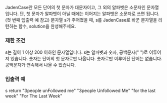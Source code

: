 JadenCase란 모든 단어의 첫 문자가 대문자이고, 그 외의 알파벳은 소문자인 문자열입니다. 단, 첫 문자가 알파벳이 아닐 때에는 이어지는 알파벳은 소문자로 쓰면 됩니다. (첫 번째 입출력 예 참고)
문자열 s가 주어졌을 때, s를 JadenCase로 바꾼 문자열을 리턴하는 함수, solution을 완성해주세요.

### 제한 조건
s는 길이 1 이상 200 이하인 문자열입니다.
s는 알파벳과 숫자, 공백문자(" ")로 이루어져 있습니다.
숫자는 단어의 첫 문자로만 나옵니다.
숫자로만 이루어진 단어는 없습니다.
공백문자가 연속해서 나올 수 있습니다.

### 입출력 예
s	return
"3people unFollowed me"	"3people Unfollowed Me"
"for the last week"	"For The Last Week"
